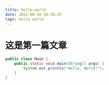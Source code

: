 ```yaml
---
title: hello-world
date: 2022-06-18 20:38:25
tags: hello world
---
```


# 这是第一篇文章

```java
public class Main {
    public static void main(String[] args) {
        System.out.println("Hello, World!");
    }
}
```

